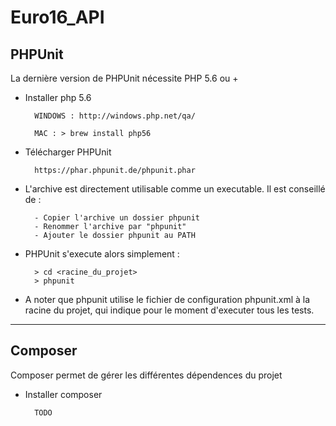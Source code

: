 # Euro16_API



## PHPUnit

La dernière version de PHPUnit nécessite PHP 5.6 ou +
 
- Installer php 5.6

        WINDOWS : http://windows.php.net/qa/
    
        MAC : > brew install php56
    
- Télécharger PHPUnit 

        https://phar.phpunit.de/phpunit.phar
    
- L'archive est directement utilisable comme un executable. Il est conseillé de :
        
        - Copier l'archive un dossier phpunit
        - Renommer l'archive par "phpunit"
        - Ajouter le dossier phpunit au PATH

- PHPUnit s'execute alors simplement :

        > cd <racine_du_projet>
        > phpunit
        
- A noter que phpunit utilise le fichier de configuration phpunit.xml à la racine du projet, qui indique pour le moment d'executer tous les tests.
    
***

## Composer

Composer permet de gérer les différentes dépendences du projet

- Installer composer

        TODO